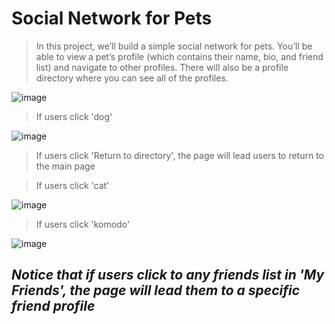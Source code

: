 # Social Network for Pets

> In this project, we’ll build a simple social network for pets. You’ll be able to view a pet’s profile (which contains their name, bio, and friend list) and navigate to other profiles. There will also be a profile directory where you can see all of the profiles.


![image](https://user-images.githubusercontent.com/82598726/175462997-eb4f7a4b-c113-4085-a856-77c161bd9e74.png)

> If users click 'dog'

![image](https://user-images.githubusercontent.com/82598726/175618242-72f62108-abab-497e-841a-ea2e19707a85.png)

> If users click 'Return to directory', the page will lead users to return to the main page

> If users click 'cat'

![image](https://user-images.githubusercontent.com/82598726/175618457-807047af-b72d-4a39-a89a-d5a90da8629a.png)


> If users click 'komodo'

![image](https://user-images.githubusercontent.com/82598726/175618532-b9e48683-9c68-428f-b2b3-a910ebadb5a9.png)


## *Notice that if users click to any friends list in 'My Friends', the page will lead them to a specific friend profile*

